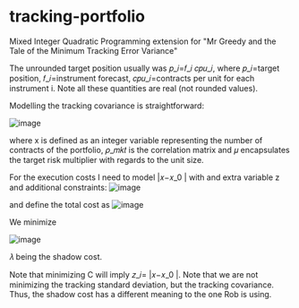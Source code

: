 # tracking-portfolio
Mixed Integer Quadratic Programming extension for "Mr Greedy and the Tale of the Minimum Tracking Error Variance"

The unrounded target position usually was 𝑝_𝑖=𝑓_𝑖 𝑐𝑝𝑢_𝑖, where 𝑝_𝑖=target position, 𝑓_𝑖=instrument forecast, 𝑐𝑝𝑢_𝑖=contracts per unit for each instrument i. Note all these quantities are real (not rounded values).


Modelling the tracking covariance is straightforward:

![image](https://user-images.githubusercontent.com/5354945/136517788-be2ea4d3-f2ff-4f96-af65-a482eed69f92.png)


where x is defined as an integer variable representing the number of contracts of the portfolio, 𝜌_𝑚𝑘𝑡  is the correlation matrix and 𝜇 encapsulates the target risk multiplier with regards to the unit size.


For the execution costs I need to model |𝑥−𝑥_0 | with and extra variable z and additional constraints:
![image](https://user-images.githubusercontent.com/5354945/136517917-e558f395-6695-4e83-b113-07105c400cc3.png)

and define the total cost as
![image](https://user-images.githubusercontent.com/5354945/136518170-c2b1a669-83ac-44cb-bb57-63627245f66e.png)

We minimize 

![image](https://user-images.githubusercontent.com/5354945/136518288-d7b07fc7-0df2-4345-a4ab-26bccf87db5a.png)

𝜆 being the shadow cost.

Note that minimizing C will imply 𝑧_𝑖= |𝑥−𝑥_0 |.
Note that we are not minimizing the tracking standard deviation, but the tracking covariance. Thus, the shadow cost has a different meaning to the one Rob is using.
